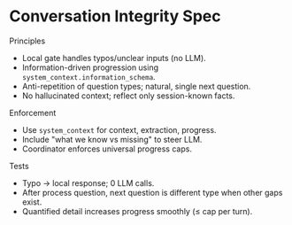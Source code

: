 # Conversation Integrity Spec

Principles
- Local gate handles typos/unclear inputs (no LLM).
- Information-driven progression using `system_context.information_schema`.
- Anti-repetition of question types; natural, single next question.
- No hallucinated context; reflect only session-known facts.

Enforcement
- Use `system_context` for context, extraction, progress.
- Include "what we know vs missing" to steer LLM.
- Coordinator enforces universal progress caps.

Tests
- Typo → local response; 0 LLM calls.
- After process question, next question is different type when other gaps exist.
- Quantified detail increases progress smoothly (≤ cap per turn).
